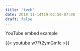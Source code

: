 ```yaml
---
title: 'tech'
date: 2018-11-14T19:02:50-07:00
draft: false
---
```


YouTube embed example


{{< youtube w7Ft2ymGmfc >}}

